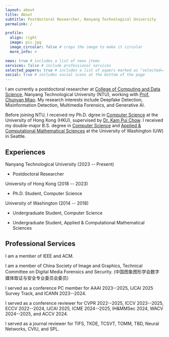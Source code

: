```yaml
---
layout: about
title: About
subtitle: Postdoctoral Researcher, Nanyang Technological University
permalink: /

profile:
  align: right
  image: pic.jpg
  image_circular: false # crops the image to make it circular
  more_info: >

news: true # includes a list of news items
services: false # include professional services
selected_papers: true # includes a list of papers marked as "selected={true}"
social: true # includes social icons at the bottom of the page
---
```


I am currently a postdoctoral researcher at [College of Computing and Data Science](https://www.ntu.edu.sg/computing), Nanyang Technological University (NTU), working with [Prof. Chunyan Miao](https://dr.ntu.edu.sg/cris/rp/rp00084). My research interests include Deepfake Detection, Misinformation Detection, Multimedia Forensics, and Generative AI.

Before joining NTU, I received my Ph.D. dgree in [Computer Science](https://www.cs.hku.hk/) at the University of Hong Kong (HKU), supervised by [Dr. Kam Pui Chow](https://www.cs.hku.hk/people/academic-staff/chow). I received my double-major B.S. degree in [Computer Science](https://www.cs.washington.edu/) and [Applied & Computational Mathematical Sciences](https://acms.washington.edu/) at the University of Washington (UW) in Seattle.

<!---Write your biography here. Tell the world about yourself. Link to your favorite [subreddit](http://reddit.com). You can put a picture in, too. The code is already in, just name your picture `prof_pic.jpg` and put it in the `img/` folder.

Put your address / P.O. box / other info right below your picture. You can also disable any of these elements by editing `profile` property of the YAML header of your `_pages/about.md`. Edit `_bibliography/papers.bib` and Jekyll will render your [publications page](/al-folio/publications/) automatically.

Link to your social media connections, too. This theme is set up to use [Font Awesome icons](https://fontawesome.com/) and [Academicons](https://jpswalsh.github.io/academicons/), like the ones below. Add your Facebook, Twitter, LinkedIn, Google Scholar, or just disable all of them.
 -->

## Experiences

Nanyang Technological University (2023 -- Present)

- Postdoctoral Researcher

University of Hong Kong (2018 -- 2023)

- Ph.D. Student, Computer Science

University of Washington (2014 -- 2018)

- Undergraduate Student, Computer Science

- Undergraduate Student, Applied & Computational Mathematical Sciences

## Professional Services

I am a member of IEEE and ACM.

I am a member of China Society of Image and Graphics, Technical Committee on Digital Media Forensics and Security. (中国图象图形学会数字媒体取证与安全专业委员会委员)

I served as a conference PC member for AAAI 2023--2025, IJCAI 2025 Survey Track, and ICANN 2023--2024.

I served as a conference reviewer for CVPR 2022--2025, ICCV 2023--2025, ECCV 2022--2024, IJCAI 2025, ICME 2024--2025, IH&MMSec 2024, WACV 2024--2025, and ACCV 2024.

I served as a journal reviewer for TIFS, TKDE, TCSVT, TOMM, TBD, Neural Networks, CVIU, and SPL.

<!---## Awards and Honors

Shenzhen Excellent Science & Technology Academic Paper, 2024. <em>GenFace: A Large-Scale Fine-Grained Face Forgery Benchmark and Cross Appearance-Edge Learning</em>. (2024年深圳市优秀科技论文成果奖)

Third Prize, Tencent AI Arena Global Open Competition, Intelligent Agent Gaming Algorithm Track, International Region Finals, 2024. (2024腾讯开悟人工智能全球公开赛, 智能体博弈算法赛道, 海外赛区三等奖)

Postgraduate Scholarship (PGS), The University of Hong Kong, 2018--2022.-->
